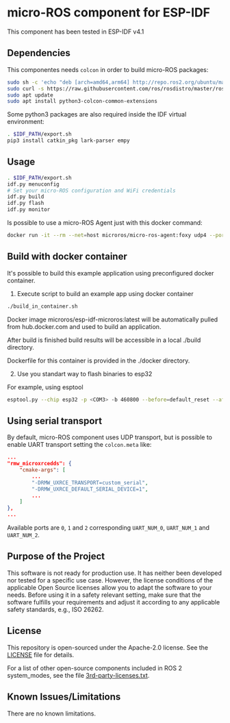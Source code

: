 # micro-ROS component for ESP-IDF

This component has been tested in ESP-IDF v4.1

## Dependencies

This componentes needs `colcon` in order to build micro-ROS packages:

<!-- apt install lsb-release git -->
```bash
sudo sh -c 'echo "deb [arch=amd64,arm64] http://repo.ros2.org/ubuntu/main `lsb_release -cs` main" > /etc/apt/sources.list.d/ros2-latest.list'
sudo curl -s https://raw.githubusercontent.com/ros/rosdistro/master/ros.asc | sudo apt-key add -
sudo apt update
sudo apt install python3-colcon-common-extensions
```

Some python3 packages are also required inside the IDF virtual environment:

```bash
. $IDF_PATH/export.sh
pip3 install catkin_pkg lark-parser empy
```

## Usage

```bash
. $IDF_PATH/export.sh
idf.py menuconfig
# Set your micro-ROS configuration and WiFi credentials
idf.py build 
idf.py flash 
idf.py monitor 
```

Is possible to use a micro-ROS Agent just with this docker command:

```bash
docker run -it --rm --net=host microros/micro-ros-agent:foxy udp4 --port 8888 -v6
```

## Build with docker container

It's possible to build this example application using preconfigured docker container. 

1. Execute script to build an example app using docker container

```bash
./build_in_container.sh
```

Docker image microros/esp-idf-microros:latest will be automatically pulled from hub.docker.com
and used to build an application.

After build is finished build results will be accessible in a local ./build directory. 

Dockerfile for this container is provided in the ./docker directory.

2. Use you standart way to flash binaries to esp32

For example, using esptool

```bash
esptool.py --chip esp32 -p <COM3> -b 460800 --before=default_reset --after=hard_reset write_flash --flash_mode dio --flash_freq 40m --flash_size 2MB 0x8000 ./build/partition_table/partition-table.bin 0x1000 ./build/bootloader/bootloader.bin 0x10000 ./build/micro_ros_idf.bin 
```
## Using serial transport

By default, micro-ROS component uses UDP transport, but is possible to enable UART transport setting the `colcon.meta` like:

```json
...
"rmw_microxrcedds": {
    "cmake-args": [
        ...
        "-DRMW_UXRCE_TRANSPORT=custom_serial",
        "-DRMW_UXRCE_DEFAULT_SERIAL_DEVICE=1",
        ...
    ]
},
...
```

Available ports are `0`, `1` and `2` corresponding `UART_NUM_0`, `UART_NUM_1` and `UART_NUM_2`.

## Purpose of the Project

This software is not ready for production use. It has neither been developed nor
tested for a specific use case. However, the license conditions of the
applicable Open Source licenses allow you to adapt the software to your needs.
Before using it in a safety relevant setting, make sure that the software
fulfills your requirements and adjust it according to any applicable safety
standards, e.g., ISO 26262.

## License

This repository is open-sourced under the Apache-2.0 license. See the [LICENSE](LICENSE) file for details.

For a list of other open-source components included in ROS 2 system_modes,
see the file [3rd-party-licenses.txt](3rd-party-licenses.txt).

## Known Issues/Limitations

There are no known limitations.
